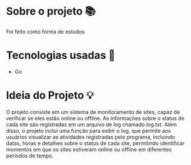# Sobre o projeto 📚
Foi feito como forma de estudos

# Tecnologias usadas 🤖
* Go

# Ideia do Projeto 💡
O projeto consiste em um sistema de monitoramento de sites, capaz de verificar se eles estão online ou offline. As informações sobre o status de cada site são registradas em um arquivo de log chamado log.txt. Além disso, o projeto inclui uma função para exibir o log, que permite aos usuários visualizar as atividades registradas pelo programa, incluindo datas, horas e detalhes sobre o status de cada site, permitindo identificar momentos em que os sites estiveram online ou offline em diferentes períodos de tempo.
